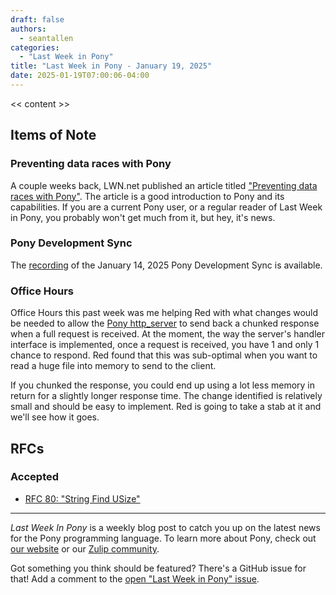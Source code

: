 ```yaml
---
draft: false
authors:
  - seantallen
categories:
  - "Last Week in Pony"
title: "Last Week in Pony - January 19, 2025"
date: 2025-01-19T07:00:06-04:00
---
```


<< content >>

<!-- more -->

## Items of Note

### Preventing data races with Pony

A couple weeks back, LWN.net published an article titled ["Preventing data races with Pony"](https://lwn.net/Articles/1001224/). The article is a good introduction to Pony and its capabilities. If you are a current Pony user, or a regular reader of Last Week in Pony, you probably won't get much from it, but hey, it's news.

### Pony Development Sync

The [recording](https://vimeo.com/1046916736) of the January 14, 2025 Pony Development Sync is available.

### Office Hours

Office Hours this past week was me helping Red with what changes would be needed to allow the [Pony http_server](https://github.com/ponylang/http_server) to send back a chunked response when a full request is received. At the moment, the way the server's handler interface is implemented, once a request is received, you have 1 and only 1 chance to respond. Red found that this was sub-optimal when you want to read a huge file into memory to send to the client.

If you chunked the response, you could end up using a lot less memory in return for a slightly longer response time. The change identified is relatively small and should be easy to implement. Red is going to take a stab at it and we'll see how it goes.

## RFCs

### Accepted

- [RFC 80: "String Find USize"](https://github.com/ponylang/rfcs/blob/main/text/0080-usize-indexing.md)

---

_Last Week In Pony_ is a weekly blog post to catch you up on the latest news for the Pony programming language. To learn more about Pony, check out [our website](https://ponylang.io) or our [Zulip community](https://ponylang.zulipchat.com).

Got something you think should be featured? There's a GitHub issue for that! Add a comment to the [open "Last Week in Pony" issue](https://github.com/ponylang/ponylang.github.io/issues?q=is%3Aissue+is%3Aopen+label%3Alast-week-in-pony).
